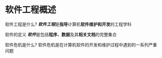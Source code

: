 # 软件工程概述
软件工程是什么?
***软件工程***是**指导**计算机**软件维护和开发**的工程学科

软件的定义
***软件***是包括**程序、数据**及其**相关文档**的完整集合

软件危机是什么?
软件危机是在计算机软件的开发和维护过程中遇到的一系列严重问题
